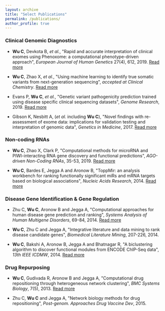 ```yaml
---
layout: archive
title: "Select Publications"
permalink: /publications/
author_profile: true
---
```


### Clinical Genomic Diagnostics

- **Wu C**, Devkota B, *et al.*, "Rapid and accurate interpretation of clinical exomes using Phenoxome: a computational phenotype-driven approach", *European Journal of Human Genetics* 27(4), 612, 2019. [Read more](https://www.nature.com/articles/s41431-018-0328-7)

- **Wu C**, Zhao X, *et al.*, "Using machine learning to identify true somatic variants from next-generation sequencing", *accepted at Clinical Chemistry*. [Read more](https://www.biorxiv.org/content/10.1101/670687v1.full)

- Evans P, **Wu C**, *et al.*, "Genetic variant pathogenicity prediction trained using disease specific clinical sequencing datasets", *Genome Research*, 2019. [Read more](https://genome.cshlp.org/content/early/2019/06/21/gr.240994.118)

- Gibson K, Nesbitt A, (*et al.* including **Wu C**), "Novel findings with re-assessment of exome data: implications for validation testing and interpretation of genomic data", *Genetics in Medicine*, 2017. [Read more](https://www.nature.com/articles/gim2017153)

### Non-coding RNAs

- **Wu C**, Zhao X, Clark P, "Computational methods for microRNA and PIWI-interacting RNA gene discovery and functional predictions", *AGO-driven Non-Coding RNAs*, 35-53, 2019. [Read more](https://www.sciencedirect.com/science/article/pii/B9780128156698000026)

- **Wu C**, Bardes E, Jegga A and Aronow B, "ToppMir: an analysis workbench for ranking functionally significant miRs and mRNA targets based on biological associations", *Nucleic Acids Research*, 2014. [Read more](https://academic.oup.com/nar/article/42/W1/W107/2437383)

### Disease Gene Identification & Gene Regulation

- Zhu C, **Wu C**, Aronow B and Jegga A, "Computational approaches for human disease gene prediction and ranking", *Systems Analysis of Human Multigene Disorders*, 69-84, 2014. [Read more](https://link.springer.com/chapter/10.1007/978-1-4614-8778-4_4)

- **Wu C**, Zhu C and Jegga A, "Integrative literature and data mining to rank disease candidate genes", *Biomedical Literature Mining*, 207-226, 2014.

- **Wu C**, Bakshi A, Aronow B, Jegga A and Bhatnagar R, "A biclustering algorithm to discover functional modules from ENCODE ChIP-Seq data", *13th IEEE ICDMW*, 2014. [Read more](https://ieeexplore.ieee.org/abstract/document/6753908)

### Drug Repurposing

- **Wu C**, Gudivada R, Aronow B and Jegga A, "Computational drug repositioning through heterogeneous network clustering", *BMC Systems Biology*, 7(5), 2013. [Read more](https://bmcsystbiol.biomedcentral.com/articles/10.1186/1752-0509-7-S5-S6)

- Zhu C, **Wu C** and Jegga A, "Network biology methods for drug repositioning", *Post-genom. Approaches Drug Vaccine Dev*, 2015.
